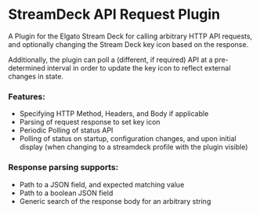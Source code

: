 # StreamDeck API Request Plugin

A Plugin for the Elgato Stream Deck for calling arbitrary HTTP API requests,
and optionally changing the Stream Deck key icon based on the response.

Additionally, the plugin can poll a (different, if required) API at a
pre-determined interval in order to update the key icon to reflect external
changes in state.

### Features:
* Specifying HTTP Method, Headers, and Body if applicable
* Parsing of request response to set key icon
* Periodic Polling of status API
* Polling of status on startup, configuration changes, and upon initial display
  (when changing to a streamdeck profile with the plugin visible)

### Response parsing supports:
* Path to a JSON field, and expected matching value
* Path to a boolean JSON field
* Generic search of the response body for an arbitrary string
